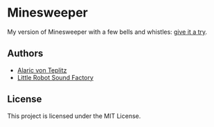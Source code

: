 # Minesweeper

My version of Minesweeper with a few bells and whistles: [give it a try](https://alaricus.github.io/Minesweeper/).

## Authors

* [Alaric von Teplitz](https://github.com/Alaricus/)
* [Little Robot Sound Factory](https://opengameart.org/users/little-robot-sound-factory)

## License

This project is licensed under the MIT License.
